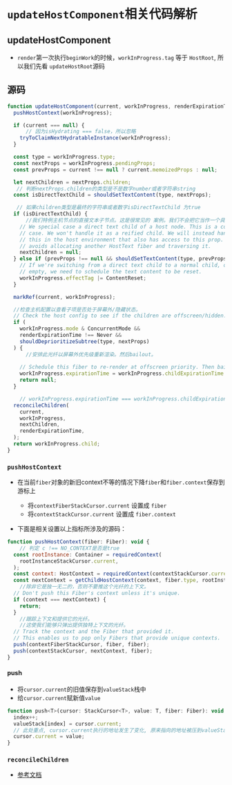 # `updateHostComponent`相关代码解析

## updateHostComponent

* `render`第一次执行`beginWork`的时候，`workInProgress.tag` 等于 `HostRoot`, 所以我们先看 `updateHostRoot`源码

## 源码
```javascript
function updateHostComponent(current, workInProgress, renderExpirationTime) {
  pushHostContext(workInProgress);

  if (current === null) {
      // 因为isHydrating === false，所以忽略
    tryToClaimNextHydratableInstance(workInProgress);
  }

  const type = workInProgress.type;
  const nextProps = workInProgress.pendingProps;
  const prevProps = current !== null ? current.memoizedProps : null;

  let nextChildren = nextProps.children;
   // 判断nextProps.children的类型是不是数字number或者字符串string
  const isDirectTextChild = shouldSetTextContent(type, nextProps);

   // 如果children类型是最终的字符串或者数字isDirectTextChild 为true
  if (isDirectTextChild) {
      //我们特例主机节点的直接文本子节点。这是很常见的 案例。我们不会把它当作一个具体化的孩子来处理。我们会处理的这在主机环境中也可以访问此道具。这样可以避免分配另一个HostText光纤并遍历它。
    // We special case a direct text child of a host node. This is a common
    // case. We won't handle it as a reified child. We will instead handle
    // this in the host environment that also has access to this prop. That
    // avoids allocating another HostText fiber and traversing it.
    nextChildren = null;
  } else if (prevProps !== null && shouldSetTextContent(type, prevProps)) {
    // If we're switching from a direct text child to a normal child, or to
    // empty, we need to schedule the text content to be reset.
    workInProgress.effectTag |= ContentReset;
  }

  markRef(current, workInProgress);

  //检查主机配置以查看子项是否处于屏幕外/隐藏状态。
  // Check the host config to see if the children are offscreen/hidden.
  if (
    workInProgress.mode & ConcurrentMode &&
    renderExpirationTime !== Never &&
    shouldDeprioritizeSubtree(type, nextProps)
  ) {
      //安排此光纤以屏幕外优先级重新渲染。然后bailout。
     
    // Schedule this fiber to re-render at offscreen priority. Then bailout.
    workInProgress.expirationTime = workInProgress.childExpirationTime = Never;
    return null;
  }

    // workInProgress.expirationTime === workInProgress.childExpirationTime === 0
  reconcileChildren(
    current,
    workInProgress,
    nextChildren,
    renderExpirationTime,
  );
  return workInProgress.child;
}
```

### `pushHostContext`
* 在当前`fiber`对象的新旧context不等的情况下降`fiber`和`fiber.context`保存到游标上
    - 将`contextFiberStackCursor.current` 设置成 `fiber`
    - 将`contextStackCursor.current` 设置成 `fiber.context`

* 下面是相关设置以上指标所涉及的源码：

```javascript
function pushHostContext(fiber: Fiber): void {
    // 判定 c !== NO_CONTEXT是否是true
  const rootInstance: Container = requiredContext(
    rootInstanceStackCursor.current,
  );
  const context: HostContext = requiredContext(contextStackCursor.current);
  const nextContext = getChildHostContext(context, fiber.type, rootInstance);
    //除非它是独一无二的，否则不要推这个光纤的上下文。
  // Don't push this Fiber's context unless it's unique.
  if (context === nextContext) {
    return;
  }
    //跟踪上下文和提供它的光纤。
    //这使我们能够只弹出提供独特上下文的光纤。
  // Track the context and the Fiber that provided it.
  // This enables us to pop only Fibers that provide unique contexts.
  push(contextFiberStackCursor, fiber, fiber);
  push(contextStackCursor, nextContext, fiber);
}
```
#### push
* 将`cursor.current`的旧值保存到`valueStack`栈中
* 给`cursor.current`赋新值`value`
```javascript
function push<T>(cursor: StackCursor<T>, value: T, fiber: Fiber): void {
  index++;
  valueStack[index] = cursor.current;
  // 此处重点, cursor.current执行的地址发生了变化, 原来指向的地址被压到valueStack栈中了
  cursor.current = value;
}
```

### `reconcileChildren` 
* [参考文档](./reconcileChildren解析.md)

